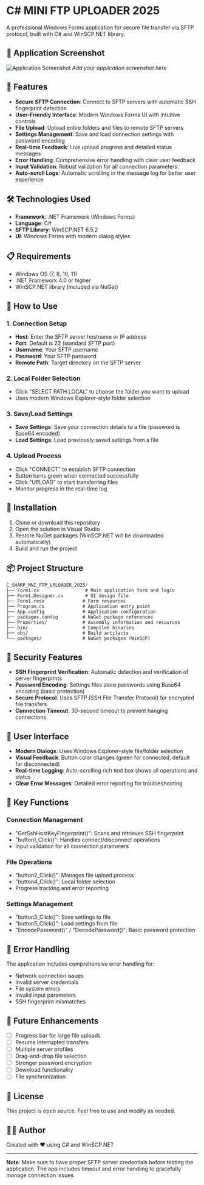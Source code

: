 # C# MINI FTP UPLOADER 2025

A professional Windows Forms application for secure file transfer via SFTP protocol, built with C# and WinSCP.NET library.

## 📸 Application Screenshot

![Application Screenshot](screenshot.png)
*Add your application screenshot here*

## 🚀 Features

- **Secure SFTP Connection**: Connect to SFTP servers with automatic SSH fingerprint detection
- **User-Friendly Interface**: Modern Windows Forms UI with intuitive controls
- **File Upload**: Upload entire folders and files to remote SFTP servers
- **Settings Management**: Save and load connection settings with password encoding
- **Real-time Feedback**: Live upload progress and detailed status messages
- **Error Handling**: Comprehensive error handling with clear user feedback
- **Input Validation**: Robust validation for all connection parameters
- **Auto-scroll Logs**: Automatic scrolling in the message log for better user experience

## 🛠️ Technologies Used

- **Framework**: .NET Framework (Windows Forms)
- **Language**: C# 
- **SFTP Library**: WinSCP.NET 6.5.2
- **UI**: Windows Forms with modern dialog styles

## 📋 Requirements

- Windows OS (7, 8, 10, 11)
- .NET Framework 4.0 or higher
- WinSCP.NET library (included via NuGet)

## 🎯 How to Use

### 1. Connection Setup
- **Host**: Enter the SFTP server hostname or IP address
- **Port**: Default is 22 (standard SFTP port)
- **Username**: Your SFTP username
- **Password**: Your SFTP password
- **Remote Path**: Target directory on the SFTP server

### 2. Local Folder Selection
- Click "SELECT PATH LOCAL" to choose the folder you want to upload
- Uses modern Windows Explorer-style folder selection

### 3. Save/Load Settings
- **Save Settings**: Save your connection details to a file (password is Base64 encoded)
- **Load Settings**: Load previously saved settings from a file

### 4. Upload Process
- Click "CONNECT" to establish SFTP connection
- Button turns green when connected successfully
- Click "UPLOAD" to start transferring files
- Monitor progress in the real-time log

## 🔧 Installation

1. Clone or download this repository
2. Open the solution in Visual Studio
3. Restore NuGet packages (WinSCP.NET will be downloaded automatically)
4. Build and run the project

## 📦 Project Structure

```
C_SHARP_MNI_FTP_UPLOADER_2025/
├── Form1.cs                 # Main application form and logic
├── Form1.Designer.cs        # UI design file
├── Form1.resx              # Form resources
├── Program.cs              # Application entry point
├── App.config              # Application configuration
├── packages.config         # NuGet package references
├── Properties/             # Assembly information and resources
├── bin/                    # Compiled binaries
├── obj/                    # Build artifacts
└── packages/               # NuGet packages (WinSCP)
```

## 🔐 Security Features

- **SSH Fingerprint Verification**: Automatic detection and verification of server fingerprints
- **Password Encoding**: Settings files store passwords using Base64 encoding (basic protection)
- **Secure Protocol**: Uses SFTP (SSH File Transfer Protocol) for encrypted file transfers
- **Connection Timeout**: 30-second timeout to prevent hanging connections

## 🎨 User Interface

- **Modern Dialogs**: Uses Windows Explorer-style file/folder selection
- **Visual Feedback**: Button color changes (green for connected, default for disconnected)
- **Real-time Logging**: Auto-scrolling rich text box shows all operations and status
- **Clear Error Messages**: Detailed error reporting for troubleshooting

## 📝 Key Functions

### Connection Management
- "GetSshHostKeyFingerprint()": Scans and retrieves SSH fingerprint
- "button1_Click()": Handles connect/disconnect operations
- Input validation for all connection parameters

### File Operations
- "button2_Click()": Manages file upload process
- "button4_Click()": Local folder selection
- Progress tracking and error reporting

### Settings Management
- "button3_Click()": Save settings to file
- "button5_Click()": Load settings from file
- "EncodePassword()" / "DecodePassword()": Basic password protection

## 🐛 Error Handling

The application includes comprehensive error handling for:
- Network connection issues
- Invalid server credentials
- File system errors
- Invalid input parameters
- SSH fingerprint mismatches

## 🚀 Future Enhancements

- [ ] Progress bar for large file uploads
- [ ] Resume interrupted transfers
- [ ] Multiple server profiles
- [ ] Drag-and-drop file selection
- [ ] Stronger password encryption
- [ ] Download functionality
- [ ] File synchronization

## 📄 License

This project is open source. Feel free to use and modify as needed.

## 👨‍💻 Author

Created with ❤️ using C# and WinSCP.NET

---

**Note**: Make sure to have proper SFTP server credentials before testing the application. The app includes timeout and error handling to gracefully manage connection issues.
